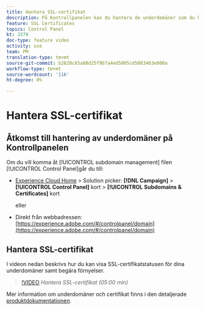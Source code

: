 ```yaml
---
title: Hantera SSL-certifikat
description: På Kontrollpanelen kan du hantera de underdomäner som du har delegerat till Adobe Campaign. Du kan visa dina underdomäner och begära att deras certifikat förnyas.
feature: SSL Certificates
topics: Control Panel
kt: 3379
doc-type: feature video
activity: use
team: PM
translation-type: tm+mt
source-git-commit: b2820c65a88d25f9b7a4ed5005cd5083463e000a
workflow-type: tm+mt
source-wordcount: '116'
ht-degree: 0%

---
```



# Hantera SSL-certifikat

## Åtkomst till hantering av underdomäner på Kontrollpanelen

Om du vill komma åt [!UICONTROL subdomain management] filen [!UICONTROL Control Panel]går du till:

* [Experience Cloud Home](https://experience.adobe.com/#/home) > Solution picker: **[!DNL Campaign]** > **[!UICONTROL Control Panel]** kort > **[!UICONTROL Subdomains & Certificates]** kort

   eller
* Direkt från webbadressen: [https://experience.adobe.com/#/controlpanel/domain](https://experience.adobe.com/#/controlpanel/domain)

## Hantera SSL-certifikat

I videon nedan beskrivs hur du kan visa SSL-certifikatstatusen för dina underdomäner samt begära förnyelser.

>[!VIDEO](https://video.tv.adobe.com/v/28492?quality=12)
*Hantera SSL-certifikat (05:00 min)*

Mer information om underdomäner och certifikat finns i den detaljerade [produktdokumentationen](https://helpx.adobe.com/campaign/kb/control-panel-subdomains-certificates.html).
